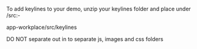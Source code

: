 To add keylines to your demo, unzip your keylines folder and place under <app>/src:-

app-workplace/src/keylines

DO NOT separate out in to separate js, images and css folders
